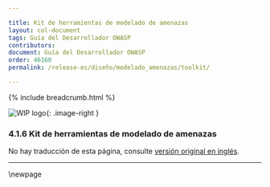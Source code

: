 ```yaml
---

title: Kit de herramientas de modelado de amenazas
layout: col-document
tags: Guía del Desarrollador OWASP
contributors:
document: Guía del Desarrollador OWASP
order: 46160
permalink: /release-es/diseño/modelado_amenazas/toolkit/

---
```


{% include breadcrumb.html %}

<style type="text/css">
.image-right {
  height: 180px;
  display: block;
  margin-left: auto;
  margin-right: auto;
  float: right;
}
</style>

![WIP logo](../../../../assets/images/dg_wip.png "Trabajo en curso"){: .image-right }

### 4.1.6 Kit de herramientas de modelado de amenazas

No hay traducción de esta página, consulte [versión original en inglés][release060106].

----

[release060106]: https://github.com/OWASP/www-project-developer-guide/blob/main/release/06-design/01-threat-modeling/06-toolkit.md

\newpage
